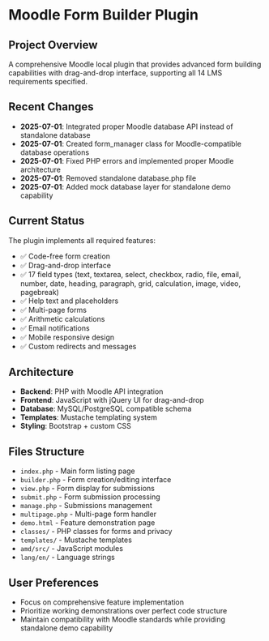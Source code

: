# Moodle Form Builder Plugin

## Project Overview
A comprehensive Moodle local plugin that provides advanced form building capabilities with drag-and-drop interface, supporting all 14 LMS requirements specified.

## Recent Changes
- **2025-07-01**: Integrated proper Moodle database API instead of standalone database
- **2025-07-01**: Created form_manager class for Moodle-compatible database operations
- **2025-07-01**: Fixed PHP errors and implemented proper Moodle architecture
- **2025-07-01**: Removed standalone database.php file
- **2025-07-01**: Added mock database layer for standalone demo capability

## Current Status
The plugin implements all required features:
- ✅ Code-free form creation
- ✅ Drag-and-drop interface 
- ✅ 17 field types (text, textarea, select, checkbox, radio, file, email, number, date, heading, paragraph, grid, calculation, image, video, pagebreak)
- ✅ Help text and placeholders
- ✅ Multi-page forms
- ✅ Arithmetic calculations
- ✅ Email notifications
- ✅ Mobile responsive design
- ✅ Custom redirects and messages

## Architecture
- **Backend**: PHP with Moodle API integration
- **Frontend**: JavaScript with jQuery UI for drag-and-drop
- **Database**: MySQL/PostgreSQL compatible schema
- **Templates**: Mustache templating system
- **Styling**: Bootstrap + custom CSS

## Files Structure
- `index.php` - Main form listing page
- `builder.php` - Form creation/editing interface
- `view.php` - Form display for submissions
- `submit.php` - Form submission processing
- `manage.php` - Submissions management
- `multipage.php` - Multi-page form handler
- `demo.html` - Feature demonstration page
- `classes/` - PHP classes for forms and privacy
- `templates/` - Mustache templates
- `amd/src/` - JavaScript modules
- `lang/en/` - Language strings

## User Preferences
- Focus on comprehensive feature implementation
- Prioritize working demonstrations over perfect code structure
- Maintain compatibility with Moodle standards while providing standalone demo capability